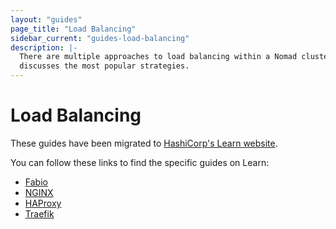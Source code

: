 ```yaml
---
layout: "guides"
page_title: "Load Balancing"
sidebar_current: "guides-load-balancing"
description: |-
  There are multiple approaches to load balancing within a Nomad cluster. This
  discusses the most popular strategies.
---
```


# Load Balancing

These guides have been migrated to [HashiCorp's Learn website].

You can follow these links to find the specific guides on Learn:

- [Fabio](https://learn.hashicorp.com/nomad/load-balancing/fabio)
- [NGINX](https://learn.hashicorp.com/nomad/load-balancing/nginx)
- [HAProxy](https://learn.hashicorp.com/nomad/load-balancing/haproxy)
- [Traefik](https://learn.hashicorp.com/nomad/load-balancing/traefik)

[HashiCorp's Learn website]: https://learn.hashicorp.com/nomad?track=load-balancing#load-balancing